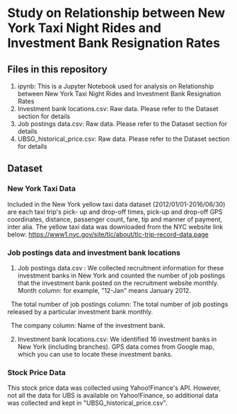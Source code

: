 # Study on Relationship between New York Taxi Night Rides and Investment Bank Resignation Rates

## Files in this repository 
1. ipynb: This is a Jupyter Notebook used for analysis on Relationship between New York Taxi Night Rides and Investment Bank Resignation Rates
2. Investment bank locations.csv: Raw data. Please refer to the Dataset section for details
3. Job postings data.csv: Raw data. Please refer to the Dataset section for details
4. UBSG_historical_price.csv: Raw data. Please refer to the Dataset section for details

## Dataset
### New York Taxi Data
Included in the New York yellow taxi data dataset (2012/01/01-2016/06/30) are each taxi trip's pick- up and drop-off times, pick-up and drop-off GPS coordinates, 
distance, passenger count, fare, tip and manner of payment, inter alia. The yellow taxi data was downloaded from the NYC website link below:
https://www1.nyc.gov/site/tlc/about/tlc-trip-record-data.page

### Job postings data and investment bank locations
1. Job postings data.csv : We collected recruitment information for these investment banks in New York and counted the number of job postings that the investment bank posted on the recruitment website monthly.
Month column: for example, "12-Jan" means January 2012.

&nbsp;&nbsp;The total number of job postings column: The total number of job postings released by a particular investment bank monthly.

&nbsp;&nbsp;The company column: Name of the investment bank.

2. Investment bank locations.csv: We identified 16 investment banks in New York (including branches). GPS data comes from Google map, which you can use to locate these investment banks.

### Stock Price Data
This stock price data was collected using Yahoo!Finance's API. However, not all the data for UBS is available on Yahoo!Finance, so additional data was collected and kept in "UBSG_historical_price.csv".
